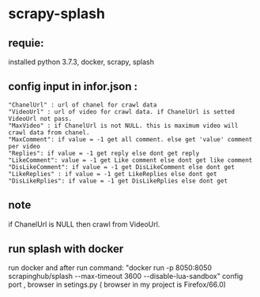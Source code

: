 # scrapy-splash
## requie: 
installed python 3.7.3, docker, scrapy, splash

## config input in infor.json :
    "ChanelUrl" : url of chanel for crawl data 
    "VideoUrl" : url of video for crawl data. if ChanelUrl is setted VideoUrl not pass.
    "MaxVideo" : if ChanelUrl is not NULL. this is maximum video will crawl data from chanel.
    "MaxComment": if value = -1 get all comment. else get 'value' comment per video 
    "Replies": if value = -1 get reply else dont get reply
    "LikeComment": value = -1 get Like comment else dont get like comment 
    "DisLikeComment": if value = -1 get DisLikeComment else dont get
    "LikeReplies" : if value = -1 get LikeReplies else dont get
    "DisLikeRplies": if value = -1 get DisLikeRplies else dont get

## note
if ChanelUrl is NULL then crawl from VideoUrl.

## run splash with docker
run docker and after run command: "docker run -p 8050:8050 scrapinghub/splash --max-timeout 3600 --disable-lua-sandbox"
config port , browser in setings.py ( browser in my project is Firefox/66.0)
